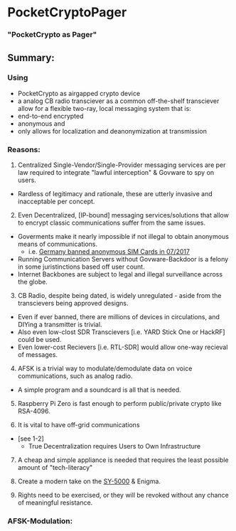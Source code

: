 # PocketCryptoPager
### "PocketCrypto as Pager"



## Summary:
### Using
- PocketCrypto as airgapped crypto device
- a analog CB radio transciever as a common off-the-shelf transciever 
allow for a flexible two-ray, local messaging system that is:
- end-to-end encrypted
- anonymous and
- only allows for localization and deanonymization at transmission



### Reasons:
1.	Centralized Single-Vendor/Single-Provider messaging services are per law required to integrate "lawful interception" & Govware to spy on users.
- Rardless of legitimacy and rationale, these are utterly invasive and inacceptable per concept.


2.	Even Decentralized, [IP-bound] messaging services/solutions that allow to encrypt classic communications suffer from the same issues.
- Goverments make it nearly impossible if not illegal to obtain anonymous means of communications. 
  - i.e. [Germany banned anonymous SIM Cards in 07/2017](https://news.ycombinator.com/item?id=11540689)
- Running Communication Servers without Govware-Backdoor is a felony in some juristinctions based off user count. 
- Internet Backbones are subject to legal and illegal surveillance across the globe.


3. CB Radio, despite being dated, is widely unregulated - aside from the transcievers being approved designs. 
- Even if ever banned, there are millions of devices in circulations, and DIYing a transmitter is trivial. 
- Also even low-clost SDR Transcievers [i.e. YARD Stick One or HackRF] could be used. 
- Even lower-cost Recievers [i.e. RTL-SDR] would allow one-way recieval of messages. 

4. AFSK is a trivial way to modulate/demodulate data on voice communications, such as analog radio. 
- A simple program and a soundcard is all that is needed.


5. Raspberry Pi Zero is fast enough to perform public/private crypto like RSA-4096.


6. It is vital to have off-grid communications 
- [see 1-2]
  - True Decentralization requires Users to Own Infrastructure


7. A cheap and simple appliance is needed that requires the least possible amount of "tech-literacy"


8. Create a modern take on the [SY-5000](https://www.cryptomuseum.com/spy/fs5000/) & Enigma.


9. Rights need to be exercised, or they will be revoked without any chance of meaningful resistance.



### AFSK-Modulation:
